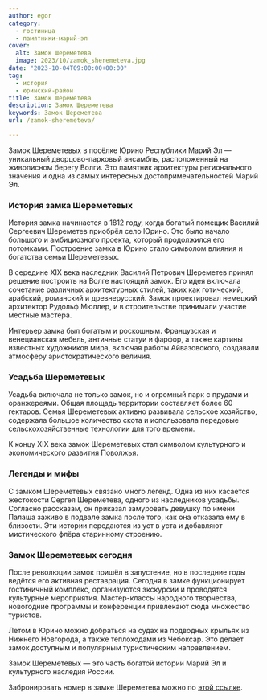 ```yaml
---
author: egor
category:
  - гостиница
  - памятники-марий-эл
cover:
  alt: Замок Шереметева
  image: 2023/10/zamok_sheremeteva.jpg
date: "2023-10-04T09:00:00+00:00"
tag:
  - история
  - юринский-район
title: Замок Шереметева
description: Замок Шереметева
keywords: Замок Шереметева
url: /zamok-sheremeteva/

---
```

Замок Шереметевых в посёлке Юрино Республики Марий Эл — уникальный дворцово-парковый ансамбль, расположенный на живописном берегу Волги. Это памятник архитектуры регионального значения и одна из самых интересных достопримечательностей Марий Эл.

### История замка Шереметевых

История замка начинается в 1812 году, когда богатый помещик Василий Сергеевич Шереметев приобрёл село Юрино. Это было начало большого и амбициозного проекта, который продолжился его потомками. Построение замка в Юрино стало символом влияния и богатства семьи Шереметевых.

В середине XIX века наследник Василий Петрович Шереметев принял решение построить на Волге настоящий замок. Его идея включала сочетание различных архитектурных стилей, таких как готический, арабский, романский и древнерусский. Замок проектировал немецкий архитектор Рудольф Мюллер, и в строительстве принимали участие местные мастера.

Интерьер замка был богатым и роскошным. Французская и венецианская мебель, античные статуи и фарфор, а также картины известных художников мира, включая работы Айвазовского, создавали атмосферу аристократического величия.

### Усадьба Шереметевых

Усадьба включала не только замок, но и огромный парк с прудами и оранжереями. Общая площадь территории составляет более 60 гектаров. Семья Шереметевых активно развивала сельское хозяйство, содержала большое количество скота и использовала передовые сельскохозяйственные технологии для того времени.

К концу XIX века замок Шереметевых стал символом культурного и экономического развития Поволжья.

### Легенды и мифы

С замком Шереметевых связано много легенд. Одна из них касается жестокости Сергея Шереметева, одного из наследников усадьбы. Согласно рассказам, он приказал замуровать девушку по имени Палаша заживо в подвале замка после того, как она отказала ему в близости. Эти истории передаются из уст в уста и добавляют мистического флёра старинному строению.

### Замок Шереметевых сегодня

После революции замок пришёл в запустение, но в последние годы ведётся его активная реставрация. Сегодня в замке функционирует гостиничный комплекс, организуются экскурсии и проводятся культурные мероприятия. Мастер-классы народного творчества, новогодние программы и конференции привлекают сюда множество туристов.

Летом в Юрино можно добраться на судах на подводных крыльях из Нижнего Новгорода, а также теплоходами из Чебоксар. Это делает замок доступным и популярным туристическим направлением.

Замок Шереметевых — это часть богатой истории Марий Эл и культурного наследия России.

Забронировать номер в замке Шереметева можно по [этой ссылке](https://zamoksheremeteva.com/ru/rooms/).
